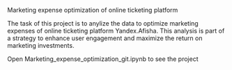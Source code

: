 Marketing expense optimization of online ticketing platform

The task of this project is to anylize the data to optimize marketing expenses of online ticketing platform Yandex.Afisha. This analysis is part of a strategy to enhance user engagement and maximize the return on marketing investments.

Open Marketing_expense_optimization_git.ipynb to see the project

